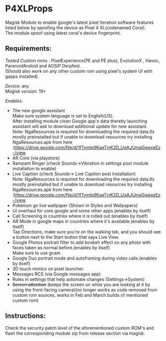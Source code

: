 # P4XLProps
Magisk Module to enable google's latest pixel iteration software features listed below by spoofing the device as Pixel 4 XL(codenamed Coral).  
The module spoof using latest coral's device fingerprint.  
## Requirements:
*Tested Custom roms* : PixelExperience(PE and PE plus), EvolutionX , Havoc, ParanoidAndoid and AOSiP Derpfest.   
(Should also work on any other custom rom using pixel's system UI with gapps installed).    

*Device*: any  
*Magisk version*: 19+

*Enables*:
- The new google assistant  
Make sure system language is set to English(US).   
After installing module clean Google app's data thereby launching assistant will ask to download additional update for new assistant.  
Note: NgaResources is required for downloading the required data.Its mostly preinstalled but if unable to download resources try installing NgaResources.apk from here :https://drive.google.com/file/d/1fTymlp9KaeTinK2D_UqAJUmaGwexeEz-/view    
- AR Core (via playstore)
- Rampant Ringer (check Sounds->Vibration in settings post module installation to enable)
- Live Caption (check Sounds-> Live Caption post installation)  
Note: NgaResources is required for downloading the required data.Its mostly preinstalled but if unable to download resources try installing NgaResources.apk from here :https://drive.google.com/file/d/1fTymlp9KaeTinK2D_UqAJUmaGwexeEz-/view    
- Pokemon go live wallpaper (Shown in Styles and Wallpapers)
- UI overhaul for core google and some other apps.(enables by itself)
- Call Screening in countries where it is rolled out.(enables by itself)
- AR Mode in google maps in countries where it's available.(enables by itself)  
Tap Directions, make sure you’re on the walking tab, and you should see a button next to the Start button that says Live View.
- Google Photos portrait filter to add bookeh effect on any photo with faces taken as normal before.(enables by itself)  
Make sure to use gcam
- Google Duo portrait mode and autoframing during video calls.(enables by itself)
- 3D touch mimics on pixel launcher. 
- Messages RCS (via Google messages app)
- Rules in settings that help automate changes (Settings->System)
- <s>Screen attention</s> (keeps the screen on while you are looking at it by using the front-facing camera)(no longer works as code removed from custom rom sources, works in Feb and March builds of mentioned custom rom)

## Instructions:
Check the security patch level of the aforementioned custom ROM's and flash the corresponding module zip from release section via magisk.
